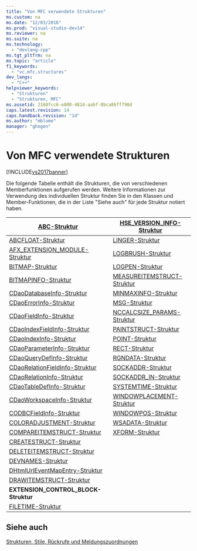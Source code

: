 ```yaml
---
title: "Von MFC verwendete Strukturen"
ms.custom: na
ms.date: "12/03/2016"
ms.prod: "visual-studio-dev14"
ms.reviewer: na
ms.suite: na
ms.technology: 
  - "devlang-cpp"
ms.tgt_pltfrm: na
ms.topic: "article"
f1_keywords: 
  - "vc.mfc.structures"
dev_langs: 
  - "C++"
helpviewer_keywords: 
  - "Strukturen"
  - "Strukturen, MFC"
ms.assetid: 2168fcc6-e800-4814-aabf-0bca86ff790d
caps.latest.revision: 14
caps.handback.revision: "14"
ms.author: "mblome"
manager: "ghogen"
---
```

# Von MFC verwendete Strukturen
[!INCLUDE[vs2017banner](../../assembler/inline/includes/vs2017banner.md)]

Die folgende Tabelle enthält die Strukturen, die von verschiedenen Memberfunktionen aufgerufen werden. Weitere Informationen zur Verwendung des individuellen Struktur finden Sie in den Klassen und Member-Funktionen, die in der Liste "Siehe auch" für jede Struktur notiert haben.  
  
|[ABC-Struktur](../../mfc/reference/abc-structure.md)|[HSE_VERSION_INFO-Struktur](../../mfc/reference/hse-version-info-structure.md)|  
|--------------------------------------------------------------------------------------------------------------|-----------------------------------------------------------------------------------------------------------------------------|  
|[ABCFLOAT-Struktur](../../mfc/reference/abcfloat-structure.md)|[LINGER-Struktur](../../mfc/reference/linger-structure.md)|  
|[AFX_EXTENSION_MODULE-Struktur](../../mfc/reference/afx-extension-module-structure.md)|[LOGBRUSH-Struktur](../../mfc/reference/logbrush-structure.md)|  
|[BITMAP-Struktur](../../mfc/reference/bitmap-structure.md)|[LOGPEN-Struktur](../../mfc/reference/logpen-structure.md)|  
|[BITMAPINFO-Struktur](../../mfc/reference/bitmapinfo-structure.md)|[MEASUREITEMSTRUCT-Struktur](../../mfc/reference/measureitemstruct-structure.md)|  
|[CDaoDatabaseInfo-Struktur](../../mfc/reference/cdaodatabaseinfo-structure.md)|[MINMAXINFO-Struktur](../../mfc/reference/minmaxinfo-structure.md)|  
|[CDaoErrorInfo-Struktur](../../mfc/reference/cdaoerrorinfo-structure.md)|[MSG-Struktur](../../mfc/reference/msg-structure1.md)|  
|[CDaoFieldInfo-Struktur](../../mfc/reference/cdaofieldinfo-structure.md)|[NCCALCSIZE_PARAMS-Struktur](../../mfc/reference/nccalcsize-params-structure.md)|  
|[CDaoIndexFieldInfo-Struktur](../../mfc/reference/cdaoindexfieldinfo-structure.md)|[PAINTSTRUCT-Struktur](../../mfc/reference/paintstruct-structure.md)|  
|[CDaoIndexInfo-Struktur](../../mfc/reference/cdaoindexinfo-structure.md)|[POINT-Struktur](../../mfc/reference/point-structure1.md)|  
|[CDaoParameterInfo-Struktur](../../mfc/reference/cdaoparameterinfo-structure.md)|[RECT-Struktur](../../mfc/reference/rect-structure1.md)|  
|[CDaoQueryDefInfo-Struktur](../../mfc/reference/cdaoquerydefinfo-structure.md)|[RGNDATA-Struktur](../../mfc/reference/rgndata-structure.md)|  
|[CDaoRelationFieldInfo-Struktur](../../mfc/reference/cdaorelationfieldinfo-structure.md)|[SOCKADDR-Struktur](../../mfc/reference/sockaddr-structure.md)|  
|[CDaoRelationInfo-Struktur](../../mfc/reference/cdaorelationinfo-structure.md)|[SOCKADDR_IN-Struktur](../../mfc/reference/sockaddr-in-structure.md)|  
|[CDaoTableDefInfo-Struktur](../../mfc/reference/cdaotabledefinfo-structure.md)|[SYSTEMTIME-Struktur](SYSTEMTIME%20Structure.xml)
|[CDaoWorkspaceInfo-Struktur](../../mfc/reference/cdaoworkspaceinfo-structure.md)|[WINDOWPLACEMENT-Struktur](../../mfc/reference/windowplacement-structure.md)|  
|[CODBCFieldInfo-Struktur](../../mfc/reference/codbcfieldinfo-structure.md)|[WINDOWPOS-Struktur](../../mfc/reference/windowpos-structure1.md)  
|[COLORADJUSTMENT-Struktur](../../mfc/reference/coloradjustment-structure.md)|[WSADATA-Struktur](../../mfc/reference/wsadata-structure.md)|  
|[COMPAREITEMSTRUCT-Struktur](../../mfc/reference/compareitemstruct-structure.md)|[XFORM-Struktur](../../mfc/reference/xform-structure.md)|  
|[CREATESTRUCT-Struktur](../../mfc/reference/createstruct-structure.md)||  
|[DELETEITEMSTRUCT-Struktur](../../mfc/reference/deleteitemstruct-structure.md)||  
|[DEVNAMES-Struktur](../../mfc/reference/devnames-structure.md)||  
|[DHtmlUrlEventMapEntry-Struktur](../../mfc/reference/dhtmlurleventmapentry-structure.md)||  
|[DRAWITEMSTRUCT-Struktur](../../mfc/reference/drawitemstruct-structure.md)||  
|**EXTENSION_CONTROL_BLOCK-Struktur**||  
|[FILETIME-Struktur](../../mfc/reference/filetime-structure.md)  
  
## <a name="see-also"></a>Siehe auch  
 [Strukturen, Stile, Rückrufe und Meldungszuordnungen](../../mfc/reference/structures-styles-callbacks-and-message-maps.md)

